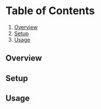 # Table of Contents
1. [Overview](#overview)
2. [Setup](#setup)
3. [Usage](#usage)

## Overview
## Setup
## Usage
